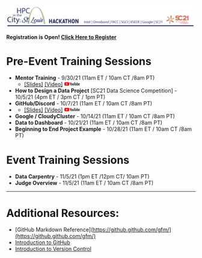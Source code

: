 ![hpcinthecity_header_logo](images/hpcinthecity_header_logo.png)

**Registration is Open! [Click Here to Register](https://forms.gle/tJEp3yDQf9ZuXsrB9)**

# Pre-Event Training Sessions
* **Mentor Training** - 9/30/21  (11am ET / 10am CT /8am PT)
  * [[Slides]](Training_Slides/Mentor%20Training.pdf)  [[Video]](https://youtu.be/nOs3yW-ZlOg) [![YouTube](logos/youtube-logo-sm.png)](https://www.youtube.com/playlist?list=PLk7G3_iq2ijTSBy_JwLSXSKjyga6nYFC9)
* **How to Design a Data Project** [SC21 Data Science Competition] - 10/5/21 (4pm ET / 3pm CT / 1pm PT)
* **GitHub/Discord** - 10/7/21 (11am ET / 10am CT /8am PT)
 * * [[Slides]](Training_Slides/Discord%20and%20GitHub%20Training.pdf)  [[Video]](https://youtu.be/zoG9BrLTxQE) [![YouTube](logos/youtube-logo-sm.png)](https://www.youtube.com/playlist?list=PLk7G3_iq2ijTSBy_JwLSXSKjyga6nYFC9)
* **Google / CloudyCluster** - 10/14/21 (11am ET / 10am CT /8am PT)
* **Data to Dashboard** - 10/21/21 (11am ET / 10am CT /8am PT)
* **Beginning to End Project Example** - 10/28/21 (11am ET / 10am CT /8am PT)

# Event Training Sessions
* **Data Carpentry** - 11/5/21 (1pm ET /12pm CT/ 10am PT)
* **Judge Overview** - 11/5/21 (11am ET / 10am CT /8am PT)

---
# Additional Resources:
* [GitHub Markdown Reference](https://github.github.com/gfm/](https://github.github.com/gfm/)  
* [Introduction to GitHub](https://lab.github.com/githubtraining/introduction-to-github)
* [Introduction to Version Control](https://swcarpentry.github.io/git-novice/)
